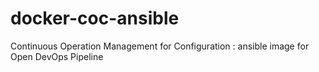# docker-coc-ansible
Continuous Operation Management for Configuration : ansible image for Open DevOps Pipeline
